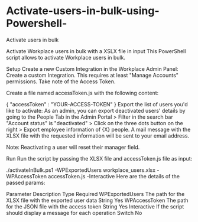 # Activate-users-in-bulk-using-Powershell-
Activate users in bulk

Activate Workplace users in bulk with a XSLX file in input
This PowerShell script allows to activate Workplace users in bulk.

Setup
Create a new Custom Integration in the Workplace Admin Panel: Create a custom Integration.
This requires at least "Manage Accounts" permissions. Take note of the Access Token.

Create a file named accessToken.js with the following content:

{
      "accessToken" : "YOUR-ACCESS-TOKEN"
}
Export the list of users you'd like to activate: As an admin, you can export deactivated users' details by going to the People Tab in the Admin Portal > Filter in the search bar "Account status" is "deactivated" > Click on the three dots button on the right > Export employee information of {X} people. A mail message with the XLSX file with the requested information will be sent to your email address.

Note: Reactivating a user will reset their manager field.

Run
Run the script by passing the XLSX file and accessToken.js file as input:

./activateInBulk.ps1 -WPExportedUsers workplace_users.xlsx -WPAccessToken accessToken.js -Interactive
Here are the details of the passed params:

Parameter	Description	Type	Required
WPExportedUsers	The path for the XLSX file with the exported user data	String	Yes
WPAccessToken	The path for the JSON file with the access token	String	Yes
Interactive	If the script should display a message for each operation	Switch	No
